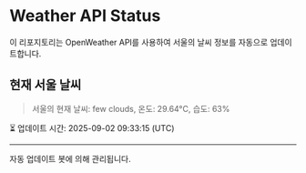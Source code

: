 
# Weather API Status

이 리포지토리는 OpenWeather API를 사용하여 서울의 날씨 정보를 자동으로 업데이트합니다.

## 현재 서울 날씨
> 서울의 현재 날씨: few clouds, 온도: 29.64°C, 습도: 63%

⏳ 업데이트 시간: 2025-09-02 09:33:15 (UTC)

---
자동 업데이트 봇에 의해 관리됩니다.
